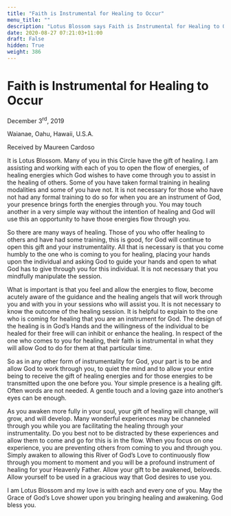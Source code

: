 ```yaml
---
title: "Faith is Instrumental for Healing to Occur"
menu_title: ""
description: "Lotus Blossom says Faith is Instrumental for Healing to Occur"
date: 2020-08-27 07:21:03+11:00
draft: False
hidden: True
weight: 386
---
```

# Faith is Instrumental for Healing to Occur

December 3<sup>rd</sup>, 2019

Waianae, Oahu, Hawaii, U.S.A.

Received by Maureen Cardoso



It is Lotus Blossom. Many of you in this Circle have the gift of healing. I am assisting and working with each of you to open the flow of energies, of healing energies which God wishes to have come through you to assist in the healing of others. Some of you have taken formal training in healing modalities and some of you have not. It is not necessary for those who have not had any formal training to do so for when you are an instrument of God, your presence brings forth the energies through you. You may touch another in a very simple way without the intention of healing and God will use this an opportunity to have those energies flow through you.

So there are many ways of healing. Those of you who offer healing to others and have had some training, this is good, for God will continue to open this gift and your instrumentality. All that is necessary is that you come humbly to the one who is coming to you for healing, placing your hands upon the individual and asking God to guide your hands and open to what God has to give through you for this individual. It is not necessary that you mindfully manipulate the session.

What is important is that you feel and allow the energies to flow, become acutely aware of the guidance and the healing angels that will work through you and with you in your sessions who will assist you. It is not necessary to know the outcome of the healing session. It is helpful to explain to the one who is coming for healing that you are an instrument for God. The design of the healing is in God’s Hands and the willingness of the individual to be healed for their free will can inhibit or enhance the healing. In respect of the one who comes to you for healing, their faith is instrumental in what they will allow God to do for them at that particular time.

So as in any other form of instrumentality for God, your part is to be and allow God to work through you, to quiet the mind and to allow your entire being to receive the gift of healing energies and for those energies to be transmitted upon the one before you. Your simple presence is a healing gift. Often words are not needed. A gentle touch and a loving gaze into another’s eyes can be enough.

As you awaken more fully in your soul, your gift of healing will change, will grow, and will develop. Many wonderful experiences may be channeled through you while you are facilitating the healing through your instrumentality. Do you best not to be distracted by these experiences and allow them to come and go for this is in the flow. When you focus on one experience, you are preventing others from coming to you and through you. Simply awaken to allowing this River of God’s Love to continuously flow through you moment to moment and you will be a profound instrument of healing for your Heavenly Father. Allow your gift to be awakened, beloveds. Allow yourself to be used in a gracious way that God desires to use you. 

I am Lotus Blossom and my love is with each and every one of you. May the Grace of God’s Love shower upon you bringing healing and awakening. God bless you. 